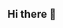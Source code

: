 ## Hi there 👋

<!--
**EddieTheTraveller/EddieTheTraveller** is a ✨ _special_ ✨ repository because its `README.md` (this file) appears on your GitHub profile.

Here are some ideas to get you started:

- 🔭 I’m currently working on python coding and other interesting little codes!
- 🌱 I’m currently learning about Civics,Math,English,Photography, and many more!
- 👯 I’m looking to collaborate on anything really, hit me up!
- 🤔 I’m looking for help with math :'( 
- 💬 Ask me about History and Civics, i'm a big fan!
- 📫 How to reach me: idk just if you find me, you find me!
- 😄 Pronouns: He/Him
- ⚡ Fun fact: 1970s music are bops.
-->
